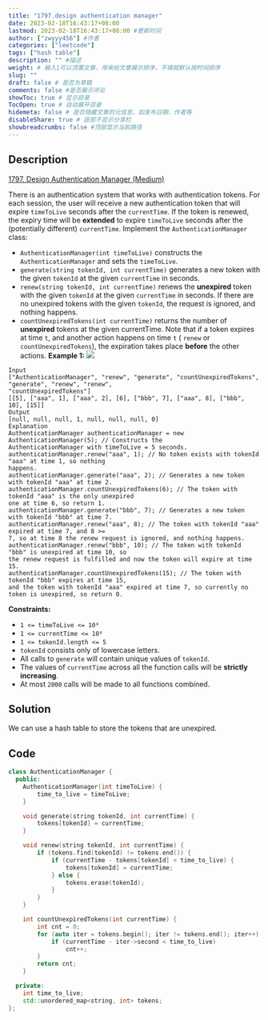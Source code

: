 ```yaml
---
title: "1797.design authentication manager"
date: 2023-02-18T16:43:17+08:00
lastmod: 2023-02-18T16:43:17+08:00 #更新时间
author: ["zwyyy456"] #作者
categories: ["leetcode"]
tags: ["hash table"]
description: "" #描述
weight: # 输入1可以顶置文章，用来给文章展示排序，不填就默认按时间排序
slug: ""
draft: false # 是否为草稿
comments: false #是否展示评论
showToc: true # 显示目录
TocOpen: true # 自动展开目录
hidemeta: false # 是否隐藏文章的元信息，如发布日期、作者等
disableShare: true # 底部不显示分享栏
showbreadcrumbs: false #顶部显示当前路径
---
```

## Description
[1797. Design Authentication Manager (Medium)](https://leetcode.com/problems/design-authentication-manager/)

There is an authentication system that works with authentication tokens. For each session, the user
will receive a new authentication token that will expire `timeToLive` seconds after the
`currentTime`. If the token is renewed, the expiry time will be **extended** to expire `timeToLive`
seconds after the (potentially different) `currentTime`.
Implement the `AuthenticationManager` class:
- `AuthenticationManager(int timeToLive)` constructs the `AuthenticationManager` and sets the
`timeToLive`.
- `generate(string tokenId, int currentTime)` generates a new token with the given `tokenId` at the
given `currentTime` in seconds.
- `renew(string tokenId, int currentTime)` renews the **unexpired** token with the given `tokenId`
at the given `currentTime` in seconds. If there are no unexpired tokens with the given `tokenId`,
the request is ignored, and nothing happens.
- `countUnexpiredTokens(int currentTime)` returns the number of **unexpired** tokens at the given
currentTime.
Note that if a token expires at time `t`, and another action happens on time `t` ( `renew` or
`countUnexpiredTokens`), the expiration takes place **before** the other actions.
**Example 1:**
![](https://pic-upyun.zwyyy456.tech/smms/2023-12-26-065606.png)
```
Input
["AuthenticationManager", "renew", "generate", "countUnexpiredTokens", "generate", "renew", "renew",
"countUnexpiredTokens"]
[[5], ["aaa", 1], ["aaa", 2], [6], ["bbb", 7], ["aaa", 8], ["bbb", 10], [15]]
Output
[null, null, null, 1, null, null, null, 0]
Explanation
AuthenticationManager authenticationManager = new AuthenticationManager(5); // Constructs the
AuthenticationManager with timeToLive = 5 seconds.
authenticationManager.renew("aaa", 1); // No token exists with tokenId "aaa" at time 1, so nothing
happens.
authenticationManager.generate("aaa", 2); // Generates a new token with tokenId "aaa" at time 2.
authenticationManager.countUnexpiredTokens(6); // The token with tokenId "aaa" is the only unexpired
one at time 6, so return 1.
authenticationManager.generate("bbb", 7); // Generates a new token with tokenId "bbb" at time 7.
authenticationManager.renew("aaa", 8); // The token with tokenId "aaa" expired at time 7, and 8 >=
7, so at time 8 the renew request is ignored, and nothing happens.
authenticationManager.renew("bbb", 10); // The token with tokenId "bbb" is unexpired at time 10, so
the renew request is fulfilled and now the token will expire at time 15.
authenticationManager.countUnexpiredTokens(15); // The token with tokenId "bbb" expires at time 15,
and the token with tokenId "aaa" expired at time 7, so currently no token is unexpired, so return 0.
```
**Constraints:**
- `1 <= timeToLive <= 10⁸`
- `1 <= currentTime <= 10⁸`
- `1 <= tokenId.length <= 5`
- `tokenId` consists only of lowercase letters.
- All calls to `generate` will contain unique values of `tokenId`.
- The values of `currentTime` across all the function calls will be **strictly increasing**.
- At most `2000` calls will be made to all functions combined.

## Solution
We can use a hash table to store the tokens that are unexpired.

## Code
```cpp
class AuthenticationManager {
  public:
    AuthenticationManager(int timeToLive) {
        time_to_live = timeToLive;
    }

    void generate(string tokenId, int currentTime) {
        tokens[tokenId] = currentTime;
    }

    void renew(string tokenId, int currentTime) {
        if (tokens.find(tokenId) != tokens.end()) {
            if (currentTime - tokens[tokenId] < time_to_live) {
                tokens[tokenId] = currentTime;
            } else {
                tokens.erase(tokenId);
            }
        }
    }

    int countUnexpiredTokens(int currentTime) {
        int cnt = 0;
        for (auto iter = tokens.begin(); iter != tokens.end(); iter++) {
            if (currentTime - iter->second < time_to_live)
                cnt++;
        }
        return cnt;
    }

  private:
    int time_to_live;
    std::unordered_map<string, int> tokens;
};
```